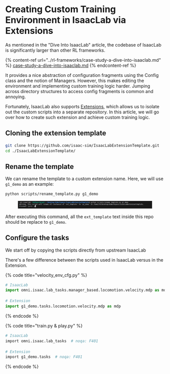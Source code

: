 # Creating Custom Training Environment in IsaacLab via Extensions

As mentioned in the "Dive Into IsaacLab" article, the codebase of IsaacLab is significantly larger than other RL frameworks.

{% content-ref url="../rl-frameworks/case-study-a-dive-into-isaaclab.md" %}
[case-study-a-dive-into-isaaclab.md](../rl-frameworks/case-study-a-dive-into-isaaclab.md)
{% endcontent-ref %}



It provides a nice abstraction of configuration fragments using the Config class and the notion of Managers. However, this makes editing the environment and implementing custom training logic harder. Jumping across directory structures to access config fragments is common and annoying.



Fortunately, IsaacLab also supports [Extensions](https://isaac-sim.github.io/IsaacLab/source/overview/developer-guide/template.html), which allows us to isolate out the custom scripts into a separate repository. In this article, we will go over how to create such extension and achieve custom training logic.



## Cloning the extension template

```bash
git clone https://github.com/isaac-sim/IsaacLabExtensionTemplate.git
cd ./IsaacLabExtensionTemplate/
```



## Rename the template

We can rename the template to a custom extension name. Here, we will use `g1_demo` as an example:

```bash
python scripts/rename_template.py g1_demo
```

<figure><img src="../../.gitbook/assets/image (2).png" alt=""><figcaption></figcaption></figure>

After executing this command, all the `ext_template` text inside this repo should be replace to `g1_demo`.



## Configure the tasks

We start off by copying the scripts directly from upstream IsaacLab



There's a few difference between the scripts used in IsaacLab versus in the Extension.

{% code title="velocity_env_cfg.py" %}
```python
# IsaacLab
import omni.isaac.lab_tasks.manager_based.locomotion.velocity.mdp as mdp

# Extension
import g1_demo.tasks.locomotion.velocity.mdp as mdp
```
{% endcode %}



{% code title="train.py & play.py" %}
```bash
# IsaacLab
import omni.isaac.lab_tasks  # noqa: F401

# Extension
import g1_demo.tasks  # noqa: F401
```
{% endcode %}













